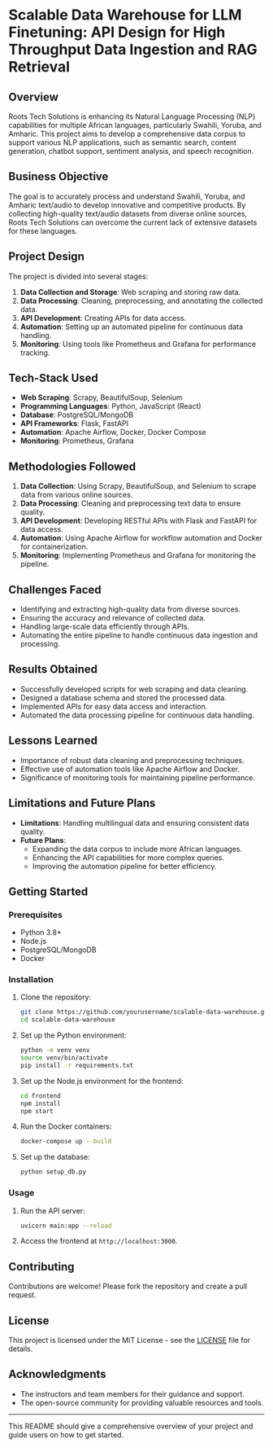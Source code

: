 # Scalable Data Warehouse for LLM Finetuning: API Design for High Throughput Data Ingestion and RAG Retrieval

## Overview

Roots Tech Solutions is enhancing its Natural Language Processing (NLP) capabilities for multiple African languages, particularly Swahili, Yoruba, and Amharic. This project aims to develop a comprehensive data corpus to support various NLP applications, such as semantic search, content generation, chatbot support, sentiment analysis, and speech recognition.

## Business Objective

The goal is to accurately process and understand Swahili, Yoruba, and Amharic text/audio to develop innovative and competitive products. By collecting high-quality text/audio datasets from diverse online sources, Roots Tech Solutions can overcome the current lack of extensive datasets for these languages.

## Project Design

The project is divided into several stages:
1. **Data Collection and Storage**: Web scraping and storing raw data.
2. **Data Processing**: Cleaning, preprocessing, and annotating the collected data.
3. **API Development**: Creating APIs for data access.
4. **Automation**: Setting up an automated pipeline for continuous data handling.
5. **Monitoring**: Using tools like Prometheus and Grafana for performance tracking.

## Tech-Stack Used

- **Web Scraping**: Scrapy, BeautifulSoup, Selenium
- **Programming Languages**: Python, JavaScript (React)
- **Database**: PostgreSQL/MongoDB
- **API Frameworks**: Flask, FastAPI
- **Automation**: Apache Airflow, Docker, Docker Compose
- **Monitoring**: Prometheus, Grafana

## Methodologies Followed

1. **Data Collection**: Using Scrapy, BeautifulSoup, and Selenium to scrape data from various online sources.
2. **Data Processing**: Cleaning and preprocessing text data to ensure quality.
3. **API Development**: Developing RESTful APIs with Flask and FastAPI for data access.
4. **Automation**: Using Apache Airflow for workflow automation and Docker for containerization.
5. **Monitoring**: Implementing Prometheus and Grafana for monitoring the pipeline.

## Challenges Faced

- Identifying and extracting high-quality data from diverse sources.
- Ensuring the accuracy and relevance of collected data.
- Handling large-scale data efficiently through APIs.
- Automating the entire pipeline to handle continuous data ingestion and processing.

## Results Obtained

- Successfully developed scripts for web scraping and data cleaning.
- Designed a database schema and stored the processed data.
- Implemented APIs for easy data access and interaction.
- Automated the data processing pipeline for continuous data handling.

## Lessons Learned

- Importance of robust data cleaning and preprocessing techniques.
- Effective use of automation tools like Apache Airflow and Docker.
- Significance of monitoring tools for maintaining pipeline performance.

## Limitations and Future Plans

- **Limitations**: Handling multilingual data and ensuring consistent data quality.
- **Future Plans**: 
  - Expanding the data corpus to include more African languages.
  - Enhancing the API capabilities for more complex queries.
  - Improving the automation pipeline for better efficiency.

## Getting Started

### Prerequisites

- Python 3.8+
- Node.js
- PostgreSQL/MongoDB
- Docker

### Installation

1. Clone the repository:
   ```bash
   git clone https://github.com/yourusername/scalable-data-warehouse.git
   cd scalable-data-warehouse
   ```

2. Set up the Python environment:
   ```bash
   python -m venv venv
   source venv/bin/activate
   pip install -r requirements.txt
   ```

3. Set up the Node.js environment for the frontend:
   ```bash
   cd frontend
   npm install
   npm start
   ```

4. Run the Docker containers:
   ```bash
   docker-compose up --build
   ```

5. Set up the database:
   ```bash
   python setup_db.py
   ```

### Usage

1. Run the API server:
   ```bash
   uvicorn main:app --reload
   ```

2. Access the frontend at `http://localhost:3000`.

## Contributing

Contributions are welcome! Please fork the repository and create a pull request.

## License

This project is licensed under the MIT License - see the [LICENSE](LICENSE) file for details.

## Acknowledgments

- The instructors and team members for their guidance and support.
- The open-source community for providing valuable resources and tools.

---

This README should give a comprehensive overview of your project and guide users on how to get started.
